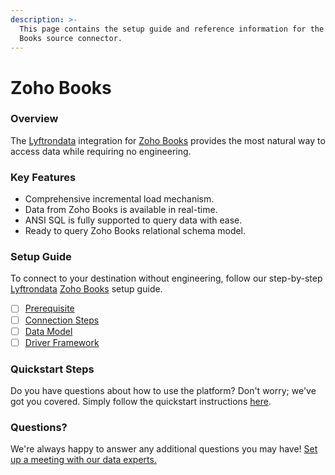 ```yaml
---
description: >-
  This page contains the setup guide and reference information for the Zoho
  Books source connector.
---
```


# Zoho Books

### Overview

The [Lyftrondata](https://www.lyftrondata.com/) integration for [Zoho Books](https://www.lyftrondata.com/integration/finance-analytics/zohobooks/) provides the most natural way to access data while requiring no engineering.

### Key Features

* Comprehensive incremental load mechanism.
* Data from Zoho Books is available in real-time.
* ANSI SQL is fully supported to query data with ease.
* Ready to query Zoho Books relational schema model.

### Setup Guide

To connect to your destination without engineering, follow our step-by-step [Lyftrondata](https://www.lyftrondata.com/) [Zoho Books](https://www.lyftrondata.com/integration/finance-analytics/zohobooks/) setup guide.

* [ ] [Prerequisite](prerequisite.md)
* [ ] [Connection Steps](connection-steps.md)
* [ ] [Data Model](data-model/erd.md)
* [ ] [Driver Framework](driver-framework/)

### Quickstart Steps

Do you have questions about how to use the platform? Don't worry; we've got you covered. Simply follow the quickstart instructions [here](broken-reference).

### Questions? <a href="#questions" id="questions"></a>

We're always happy to answer any additional questions you may have! [Set up a meeting with our data experts.](https://www.lyftrondata.com/book-a-meeting/)
